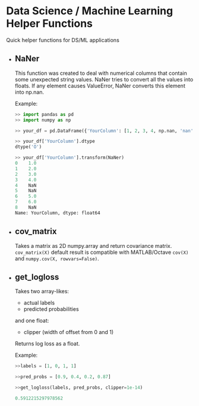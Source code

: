 # Data Science / Machine Learning Helper Functions
Quick helper functions for DS/ML applications

* ## NaNer
  This function was created to deal with numerical columns that contain some unexpected string values. 
  NaNer tries to convert all the values into floats. If any element causes ValueError, NaNer converts this element into np.nan.
  
  Example:
  ```python
  >> import pandas as pd
  >> import numpy as np
  
  >> your_df = pd.DataFrame({'YourColumn': [1, 2, 3, 4, np.nan, 'nan', 5, 6, 'unknown']})
  
  >> your_df['YourColumn'].dtype
  dtype('O')
  
  >> your_df['YourColumn'].transform(NaNer)
  0    1.0
  1    2.0
  2    3.0
  3    4.0
  4    NaN
  5    NaN
  6    5.0
  7    6.0
  8    NaN
  Name: YourColumn, dtype: float64
  ```
  
* ## cov_matrix
  Takes a matrix as 2D numpy.array and return covariance matrix. ```cov_matrix(X)``` default result is compatible with MATLAB/Octave ```cov(X)``` and ```numpy.cov(X, rowvars=False)```.
  
* ## get_logloss
  Takes two array-likes: 
    * actual labels 
    * predicted probabilities
    
  and one float:
    * clipper (width of offset from 0 and 1)
    
  Returns log loss as a float.
  
  Example:
  ```python
  >>labels = [1, 0, 1, 1]
  
  >>pred_probs = [0.9, 0.4, 0.2, 0.87]

  >>get_logloss(labels, pred_probs, clipper=1e-14)

  0.5912215297978562
  ```
